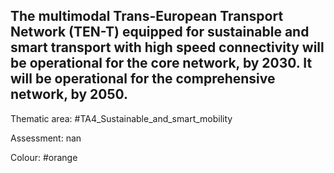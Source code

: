 ## The multimodal Trans-European Transport Network (TEN-T) equipped for sustainable and smart transport with high speed connectivity will be operational for the core network, by 2030. It will be operational for the comprehensive network, by 2050.

Thematic area: #TA4_Sustainable_and_smart_mobility

Assessment: nan

Colour: #orange
